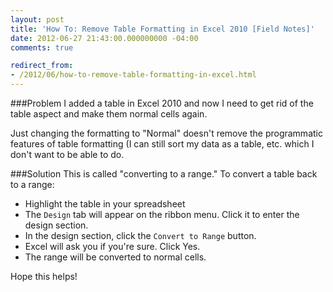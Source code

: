 ```yaml
---
layout: post
title: 'How To: Remove Table Formatting in Excel 2010 [Field Notes]'
date: 2012-06-27 21:43:00.000000000 -04:00
comments: true

redirect_from: 
- /2012/06/how-to-remove-table-formatting-in-excel.html
---
```

###Problem
I added a table in Excel 2010 and now I need to get rid of the table aspect and make them normal cells again.

Just changing the formatting to "Normal" doesn't remove the programmatic features of table formatting (I can still sort my data as a table, etc. which I don't want to be able to do.

###Solution
This is called "converting to a range." To convert a table back to a range:

* Highlight the table in your spreadsheet
* The `Design` tab will appear on the ribbon menu. Click it to enter the design section.
* In the design section, click the `Convert to Range` button.
* Excel will ask you if you're sure. Click Yes.
* The range will be converted to normal cells.

Hope this helps!
